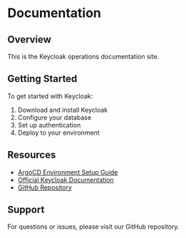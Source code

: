 # Documentation

## Overview

This is the Keycloak operations documentation site.

## Getting Started

To get started with Keycloak:

1. Download and install Keycloak
2. Configure your database
3. Set up authentication
4. Deploy to your environment

## Resources

- [ArgoCD Environment Setup Guide](./ARGO_SETUP_GUIDE.md)
- [Official Keycloak Documentation](https://www.keycloak.org/documentation)
- [GitHub Repository](https://github.com/ADORSYS-GIS/keycloak-ops)

## Support

For questions or issues, please visit our GitHub repository.
